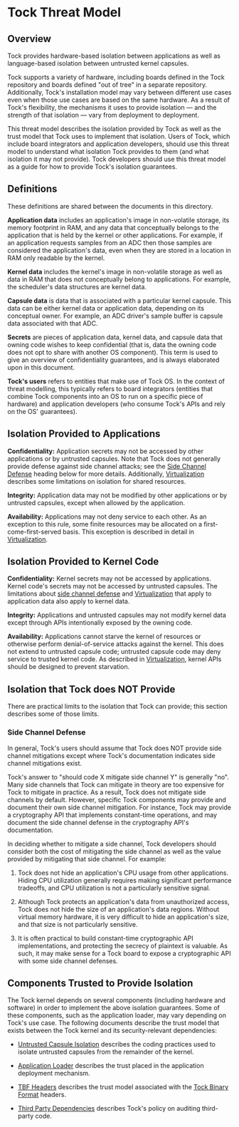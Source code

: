 Tock Threat Model
=================

## Overview

Tock provides hardware-based isolation between applications as well as
language-based isolation between untrusted kernel capsules.

Tock supports a variety of hardware, including boards defined in the Tock
repository and boards defined "out of tree" in a separate repository.
Additionally, Tock's installation model may vary between different use cases
even when those use cases are based on the same hardware. As a result of Tock's
flexibility, the mechanisms it uses to provide isolation — and the strength of
that isolation — vary from deployment to deployment.

This threat model describes the isolation provided by Tock as well as the trust
model that Tock uses to implement that isolation. Users of Tock, which include
board integrators and application developers, should use this threat model to
understand what isolation Tock provides to them (and what isolation it may not
provide). Tock developers should use this threat model as a guide for how to
provide Tock's isolation guarantees.

## Definitions

These definitions are shared between the documents in this directory.

**Application data** includes an application's image in non-volatile storage,
its memory footprint in RAM, and any data that conceptually belongs to the
application that is held by the kernel or other applications. For example, if an
application requests samples from an ADC then those samples are considered the
application's data, even when they are stored in a location in RAM only readable
by the kernel.

**Kernel data** includes the kernel's image in non-volatile storage as well as
data in RAM that does not conceptually belong to applications. For example, the
scheduler's data structures are kernel data.

**Capsule data** is data that is associated with a particular kernel capsule.
This data can be either kernel data or application data, depending on its
conceptual owner. For example, an ADC driver's sample buffer is capsule data
associated with that ADC.

**Secrets** are pieces of application data, kernel data, and capsule data that
owning code wishes to keep confidential (that is, data the owning code does not
opt to share with another OS component). This term is used to give an overview
of confidentiality guarantees, and is always elaborated upon in this document.

**Tock's users** refers to entities that make use of Tock OS. In the context of
threat modelling, this typically refers to board integrators (entities that
combine Tock components into an OS to run on a specific piece of hardware) and
application developers (who consume Tock's APIs and rely on the OS' guarantees).

## Isolation Provided to Applications

**Confidentiality:** Application secrets may not be accessed by other
applications or by untrusted capsules. Note that Tock does not generally provide
defense against side channel attacks; see the [Side Channel
Defense](#side-channel-defense) heading below for more details. Additionally,
[Virtualization](Virtualization.md) describes some limitations on isolation for
shared resources.

**Integrity:** Application data may not be modified by other applications or by
untrusted capsules, except when allowed by the application.

**Availability:** Applications may not deny service to each other. As an
exception to this rule, some finite resources may be allocated on a
first-come-first-served basis. This exception is described in detail in
[Virtualization](Virtualization.md).

## Isolation Provided to Kernel Code

**Confidentiality:** Kernel secrets may not be accessed by applications. Kernel
code's secrets may not be accessed by untrusted capsules. The limitations about
[side channel defense](#side-channel-defense) and
[Virtualization](Virtualization.md) that apply to application data also apply to
kernel data.

**Integrity:** Applications and untrusted capsules may not modify kernel data
except through APIs intentionally exposed by the owning code.

**Availability:** Applications cannot starve the kernel of resources or
otherwise perform denial-of-service attacks against the kernel. This does not
extend to untrusted capsule code; untrusted capsule code may deny service to
trusted kernel code. As described in [Virtualization](Virtualization.md), kernel
APIs should be designed to prevent starvation.

## Isolation that Tock does NOT Provide

There are practical limits to the isolation that Tock can provide; this section
describes some of those limits.

### Side Channel Defense

In general, Tock's users should assume that Tock does NOT provide side channel
mitigations except where Tock's documentation indicates side channel mitigations
exist.

Tock's answer to "should code X mitigate side channel Y" is generally "no". Many
side channels that Tock can mitigate in theory are too expensive for Tock to
mitigate in practice. As a result, Tock does not mitigate side channels by
default. However, specific Tock components may provide and document their own
side channel mitigation. For instance, Tock may provide a cryptography API that
implements constant-time operations, and may document the side channel defense
in the cryptography API's documentation.

In deciding whether to mitigate a side channel, Tock developers should consider
both the cost of mitigating the side channel as well as the value provided by
mitigating that side channel. For example:

1. Tock does not hide an application's CPU usage from other applications. Hiding
   CPU utilization generally requires making significant performance tradeoffs,
   and CPU utilization is not a particularly sensitive signal.

1. Although Tock protects an application's data from unauthorized access, Tock
   does not hide the size of an application's data regions. Without virtual
   memory hardware, it is very difficult to hide an application's size, and that
   size is not particularly sensitive.

1. It is often practical to build constant-time cryptographic API
   implementations, and protecting the secrecy of plaintext is valuable. As
   such, it may make sense for a Tock board to expose a cryptographic API with
   some side channel defenses.

## Components Trusted to Provide Isolation

The Tock kernel depends on several components (including hardware and software)
in order to implement the above isolation guarantees. Some of these components,
such as the application loader, may vary depending on Tock's use case. The
following documents describe the trust model that exists between the Tock kernel
and its security-relevant dependencies:

- [Untrusted Capsule Isolation](Untrusted_Capsule_Isolation.md) describes the
  coding practices used to isolate untrusted capsules from the remainder of the
  kernel.

- [Application Loader](Application_Loader.md) describes the trust placed in the
  application deployment mechanism.

- [TBF Headers](TBF_Headers.md) describes the trust model associated with the
  [Tock Binary Format](../TockBinaryFormat.md) headers.

- [Third Party Dependencies](Third_Party_Dependencies.md) describes Tock's
  policy on auditing third-party code.
